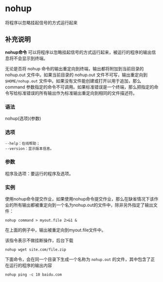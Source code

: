 #  nohup

将程序以忽略挂起信号的方式运行起来

##  补充说明

**nohup命令** 可以将程序以忽略挂起信号的方式运行起来，被运行的程序的输出信息将不会显示到终端。

无论是否将 nohup 命令的输出重定向到终端，输出都将附加到当前目录的 nohup.out 文件中。如果当前目录的 nohup.out
文件不可写，输出重定向到 ` $HOME/nohup.out ` 文件中。如果没有文件能创建或打开以用于追加，那么 command
参数指定的命令不可调用。如果标准错误是一个终端，那么把指定的命令写给标准错误的所有输出作为标准输出重定向到相同的文件描述符。

###  语法

nohup(选项)(参数)

###  选项

    
    
    --help：在线帮助；
    --version：显示版本信息。
    

###  参数

程序及选项：要运行的程序及选项。

###  实例

使用nohup命令提交作业，如果使用nohup命令提交作业，那么在缺省情况下该作业的所有输出都被重定向到一个名为nohup.out的文件中，除非另外指定了输出文件：

    
    
    nohup command > myout.file 2>&1 &
    

在上面的例子中，输出被重定向到myout.file文件中。

该指令表示不做挂断操作，后台下载

    
    
    nohup wget site.com/file.zip
    

下面命令，会在同一个目录下生成一个名称为 ` nohup.out ` 的文件，其中包含了正在运行的程序的输出内容

    
    
    nohup ping -c 10 baidu.com
    

